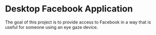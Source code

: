 # Desktop Facebook Application

The goal of this project is to provide access to Facebook in a way that is useful for someone using an eye gaze device.
